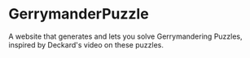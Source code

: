 # GerrymanderPuzzle
A website that generates and lets you solve Gerrymandering Puzzles, inspired by Deckard's video on these puzzles.
